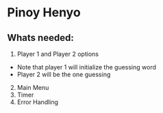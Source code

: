 # Pinoy Henyo
## Whats needed:
1. Player 1 and Player 2 options
 - Note that player 1 will initialize the guessing word
 - Player 2 will be the one guessing
2. Main Menu
3. Timer 
4. Error Handling
